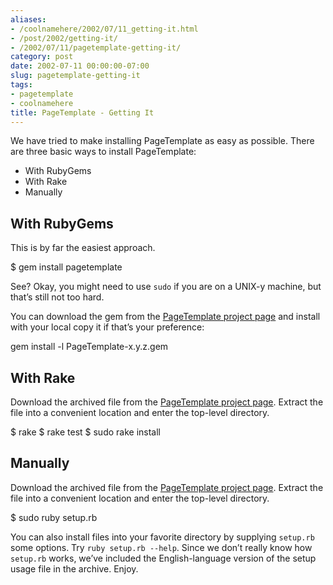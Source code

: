 ```yaml
---
aliases:
- /coolnamehere/2002/07/11_getting-it.html
- /post/2002/getting-it/
- /2002/07/11/pagetemplate-getting-it/
category: post
date: 2002-07-11 00:00:00-07:00
slug: pagetemplate-getting-it
tags:
- pagetemplate
- coolnamehere
title: PageTemplate - Getting It
---
```


We have tried to make installing PageTemplate as easy as possible. There
are three basic ways to install PageTemplate:

* With RubyGems
* With Rake
* Manually

## With RubyGems

This is by far the easiest approach.

$ gem install pagetemplate

See? Okay, you might need to use `sudo` if you are on a UNIX-y machine,
but that’s still not too hard.

You can download the gem from the [PageTemplate project
page](http://rubyforge.org/projects/pagetemplate) and install with your
local copy it if that’s your preference:

gem install -l PageTemplate-x.y.z.gem

## With Rake

Download the archived file from the [PageTemplate project
page](http://rubyforge.org/projects/pagetemplate). Extract the file into
a convenient location and enter the top-level directory.

$ rake
$ rake test
$ sudo rake install

## Manually

Download the archived file from the [PageTemplate project
page](http://rubyforge.org/projects/pagetemplate). Extract the file into
a convenient location and enter the top-level directory.

$ sudo ruby setup.rb

You can also install files into your favorite directory by supplying
`setup.rb` some options. Try `ruby setup.rb --help`. Since we don’t
really know how `setup.rb` works, we’ve included the English-language
version of the setup usage file in the archive. Enjoy.

